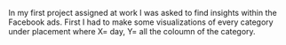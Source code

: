 In my first project assigned at work I was asked to find insights within the Facebook ads. 
First I had to make some visualizations of every category under placement where X= day, Y= all the coloumn of the category.

